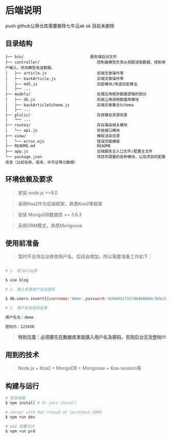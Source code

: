 # 后端说明

push github公用仓库需要删除七牛云ak sk 目前未删除

## 目录结构

```
├── bin/                             服务端启动文件
├── controller/                         控制器模型负责从视图读取数据，控制用户输入，并向模型发送数据。
│   ├── article.js                      前端文章操作等
│   ├── backArticle.js                  后端文章操作等
│   ├── md5.js                          加密模块/改造加密算法
│   ├── ...
├── models/                             处理应用程序数据逻辑的部分
│   ├── db.js                           封装公用调用数据库模块
│   ├── backArticleSchema.js            后端文章集合Schema
│   ├── ...
├── plulic/                             存放静态资源目录
│   └── ...
├── routes/                             存在路由相关模块
│   └── api.js                          封装接口模块
├── view/                               模板渲染目录
│   └── error.ejs                       错误页面模板
├── README.md                           README
├── app.js                              后端服务主入口文件/配置主文件
└── package.json                        项目所需要的各种模块，以及项目的配置信息（比如名称、版本、许可证等元数据）
```

## 环境依赖及要求

> 安装 node.js >=8.0

> 采用Koa2作为后端框架，熟悉Koa2等框架

> 安装 MongoDB数据库 >= 3.6.3

> 采用ORM模式，熟悉Mongoose

## 使用前准备

> 暂时不支持后台修改用户名，后续会增加。所以需要准备工作如下：

```bash

# 1. 进入blog库

$ use blog

# 2. 插入登录用户名及密码

$ db.users.insert({username:'demo',password:'626dd3c7157d6460664c3b5c3778c96c'})

# 3. 用户名及密码登录

用户名为：demo

密码为：123456

```

> **特别注意：必须要先在数据库里面插入用户名及密码，否则后台无法登陆!!!**

## 用到的技术

> Node.js + Koa2 + MongoDB + Mongoose + Koa-session等

## 构建与运行

``` bash
# 安装依赖
$ npm install # Or yarn install

# server with hot reload at localhost:3000
$ npm run dev

# pm2 部署方式
$ npm run prd

```
